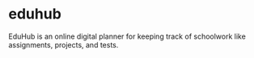 # eduhub
EduHub is an online digital planner for keeping track of schoolwork like assignments, projects, and tests.
